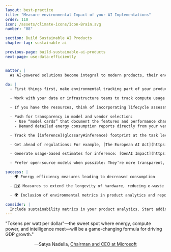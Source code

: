 ```yaml
---
layout: best-practice
title: "Measure environmental Impact of your AI Implementations"
order: 110
icon: /assets/climate-icons/Icon-Brain.svg
number: "08"

section: Build Sustainable AI Products
chapter-tag: sustainable-ai

previous-page: build-sustainable-ai-products
next-page: use-data-efficiently


matter: |
  As AI-powered solutions become integral to modern products, their environmental impact must be carefully assessed to ensure long-term sustainability. AI models consume significant energy across training, inference, and operations, with their carbon footprint also encompassing hardware emissions, water use for cooling, and the environmental cost of retired equipment. To create responsible AI products, product leaders must benchmark and monitor their solutions across their full lifecycle, from model training and deployment to ongoing inference and product end-of-life. This means tracking performance and user adoption, as well as operational carbon footprint, embodied emissions, and energy efficiency at each stage.

do: |
  - First things first, make environmental tracking part of your product metrics. Influence your technical teams to adopt and regularly report on metrics such as carbon emissions and energy usage using open-source tools and libraries like the [Green Software Foundation’s Software Carbon Intensity Specification (SCI)](https://sci.greensoftware.foundation/) Cloud Carbon Footprint.

  - Work with your data or infrastructure teams to track compute usage and energy estimates across all AI product environments, such as Data storage, Cloud platform, AI development frameworks, MLOps pipelines, Version Management Systems, and Monitoring and Logging Systems.

  - If you have the resources, think of incorporating lifecycle assessments, starting with the processing of AI models, hardware manufacturing, and data center emissions. If faced with cost concerns, leverage freely available tools (like open-source carbon footprint calculators) or start with lightweight pilot measurements to demonstrate initial value.

  - Push for transparency in model and vendor selection:
    - Use “model cards” that document the features and performance characteristics of AI models in a consistent and standardized form. Check out [Hugging Face](https://huggingface.co/spaces/AIEnergyScore/Leaderboard) guides that disclose the environmental footprint of a wide range of models with their Energy Score for AI models proposal.
    - Demand detailed energy consumption reports directly from your vendors such as cloud providers or labs, since they are best-positioned to supply accurate figures.

  - Track the [inference](glossary#inference) footprint at the task level, as for the same task, different models can use different amounts of energy$^3$.

  - Get ahead of regulations: For example, [The European AI Act](https://artificialintelligenceact.eu/), the first comprehensive set of regulations on AI, has mandated the publishing of information about the environmental impact of creating foundational models, with significant penalties for non-compliance. As an AI system designer, you can proactively use model cards mentioned above to compare the environmental footprints of the models you use.

  - Generate usage-based estimates for inference: [GenAI Impact](https://genai-impact.org/) offers an open-source tool called [EcoLogits](https://ecologits.ai/latest/) that provides usage-based estimates for inference from the largest AI services and can be incorporated into AI projects.

  - Prefer open-source models when possible: They’re more transparent, offer greater visibility into energy usage and environmental impact, and are often lighter-weight.

success: |
  - 🌍 Energy efficiency measures leading to decreased consumption

  - 🧑💰 Measures to extend the longevity of hardware, reducing e-waste

  - 🌍 Inclusion of environmental metrics in product analytics and reporting

consider: |
  Include sustainability metrics in your product analytics. Start adding data like energy usage, water consumption, and Hardware Lifecycle Analysis impact to your dashboards — right alongside performance and adoption. Track measurable energy efficiency improvements overtime. Additionally, you can implement control tools such as minimum quality threshold before pushing new model versions after training to avoid huge transfer for less quality. Start  and go beyond carbon footprint emissions and include water impact and full hardware Life Cycle Analysis (LCA).
---
```


<div class="bigquote">
  <span class="highlight">"Tokens per watt per dollar"—the sweet spot where energy, compute power, and intelligence meet—will be a game-changing formula for driving GDP growth."</span>
</div>

<p style="text-align:center;">—Satya Nadella, <a href="https://www.linkedin.com/in/satyanadella?miniProfileUrn=urn%3Ali%3Afsd_profile%3AACoAAAEkwwAB9KEc2TrQgOLEQ-vzRyZeCDyc6DQ">Chairman and CEO at Microsoft</a></p>